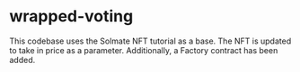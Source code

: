 # wrapped-voting

This codebase uses the Solmate NFT tutorial as a base. The NFT is updated to take in price as a parameter. 
Additionally, a Factory contract has been added. 

